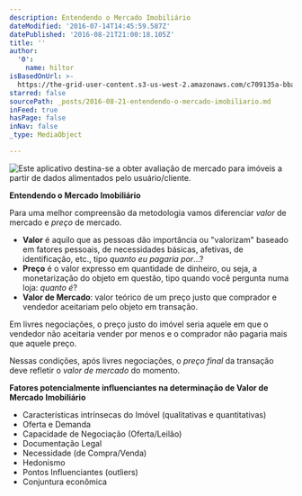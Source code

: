 ```yaml
---
description: Entendendo o Mercado Imobiliário
dateModified: '2016-07-14T14:45:59.587Z'
datePublished: '2016-08-21T21:00:18.105Z'
title: ''
author:
  '0':
    name: hiltor
isBasedOnUrl: >-
  https://the-grid-user-content.s3-us-west-2.amazonaws.com/c709135a-bbad-4e63-bd46-47f000328167.jpg
starred: false
sourcePath: _posts/2016-08-21-entendendo-o-mercado-imobiliario.md
inFeed: true
hasPage: false
inNav: false
_type: MediaObject

---
```

![Este aplicativo destina-se a obter avaliação de mercado para imóveis a partir de dados alimentados pelo usuário/cliente.](https://the-grid-user-content.s3-us-west-2.amazonaws.com/c709135a-bbad-4e63-bd46-47f000328167.jpg)

**Entendendo o Mercado Imobiliário**

Para uma melhor compreensão da metodologia vamos diferenciar _valor_ de mercado e _preço_ de mercado.

* **Valor** é aquilo que as pessoas dão importância ou "valorizam" baseado em fatores pessoais, de necessidades básicas, afetivas, de identificação, etc., tipo _quanto eu pagaria por_...?
* **Preço** é o valor expresso em quantidade de dinheiro, ou seja, a monetarização do objeto em questão, tipo quando você pergunta numa loja: _quanto é_?
* **Valor de Mercado**: valor teórico de um preço justo que comprador e vendedor aceitariam pelo objeto em transação.

Em livres negociações, o preço justo do imóvel seria aquele em que o vendedor não aceitaria vender por menos e o comprador não pagaria mais que aquele preço.

Nessas condições, após livres negociações, o _preço final_ da transação deve refletir o _valor de mercado_ do momento.

**Fatores potencialmente influenciantes na determinação de Valor de Mercado Imobiliário**

* Características intrínsecas do Imóvel (qualitativas e quantitativas)
* Oferta e Demanda
* Capacidade de Negociação (Oferta/Leilão)
* Documentação Legal
* Necessidade (de Compra/Venda)
* Hedonismo
* Pontos Influenciantes (outliers)
* Conjuntura econômica